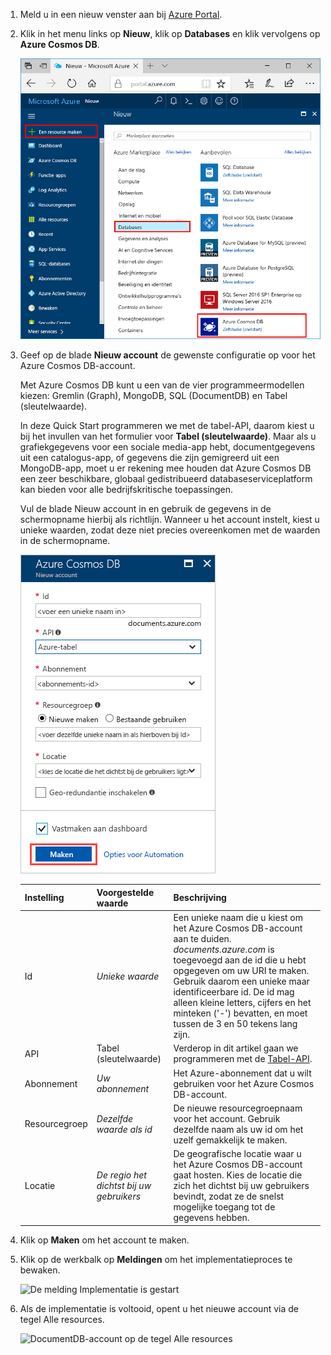 1. Meld u in een nieuw venster aan bij [Azure Portal](https://portal.azure.com/).
2. Klik in het menu links op **Nieuw**, klik op **Databases** en klik vervolgens op **Azure Cosmos DB**.
   
   ![Schermopname van Azure Portal waarbij Meer services en Azure Cosmos DB zijn gemarkeerd](./media/cosmos-db-create-dbaccount-table/create-nosql-db-databases-json-tutorial-1.png)

3. Geef op de blade **Nieuw account** de gewenste configuratie op voor het Azure Cosmos DB-account. 

    Met Azure Cosmos DB kunt u een van de vier programmeermodellen kiezen: Gremlin (Graph), MongoDB, SQL (DocumentDB) en Tabel (sleutelwaarde). 
    
    In deze Quick Start programmeren we met de tabel-API, daarom kiest u bij het invullen van het formulier voor **Tabel (sleutelwaarde)**. Maar als u grafiekgegevens voor een sociale media-app hebt, documentgegevens uit een catalogus-app, of gegevens die zijn gemigreerd uit een MongoDB-app, moet u er rekening mee houden dat Azure Cosmos DB een zeer beschikbare, globaal gedistribueerd databaseserviceplatform kan bieden voor alle bedrijfskritische toepassingen.

    Vul de blade Nieuw account in en gebruik de gegevens in de schermopname hierbij als richtlijn. Wanneer u het account instelt, kiest u unieke waarden, zodat deze niet precies overeenkomen met de waarden in de schermopname. 
 
    ![Schermopname van de blade Nieuwe Azure Cosmos DB](./media/cosmos-db-create-dbaccount-table/create-nosql-db-databases-json-tutorial-2.png)

    Instelling|Voorgestelde waarde|Beschrijving
    ---|---|---
    Id|*Unieke waarde*|Een unieke naam die u kiest om het Azure Cosmos DB-account aan te duiden. *documents.azure.com* is toegevoegd aan de id die u hebt opgegeven om uw URI te maken. Gebruik daarom een unieke maar identificeerbare id. De id mag alleen kleine letters, cijfers en het minteken ('-') bevatten, en moet tussen de 3 en 50 tekens lang zijn.
    API|Tabel (sleutelwaarde)|Verderop in dit artikel gaan we programmeren met de [Tabel-API](../articles/cosmos-db/table-introduction.md).|
    Abonnement|*Uw abonnement*|Het Azure-abonnement dat u wilt gebruiken voor het Azure Cosmos DB-account. 
    Resourcegroep|*Dezelfde waarde als id*|De nieuwe resourcegroepnaam voor het account. Gebruik dezelfde naam als uw id om het uzelf gemakkelijk te maken. 
    Locatie|*De regio het dichtst bij uw gebruikers*|De geografische locatie waar u het Azure Cosmos DB-account gaat hosten. Kies de locatie die zich het dichtst bij uw gebruikers bevindt, zodat ze de snelst mogelijke toegang tot de gegevens hebben.   

4. Klik op **Maken** om het account te maken.
5. Klik op de werkbalk op **Meldingen** om het implementatieproces te bewaken.

    ![De melding Implementatie is gestart](./media/cosmos-db-create-dbaccount-table/notification.png)

6.  Als de implementatie is voltooid, opent u het nieuwe account via de tegel Alle resources. 

    ![DocumentDB-account op de tegel Alle resources](./media/cosmos-db-create-dbaccount-table/all-resources.png)
